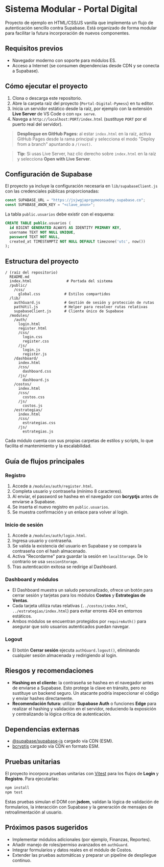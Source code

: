 # Sistema Modular - Portal Digital

Proyecto de ejemplo en HTML/CSS/JS vanilla que implementa un flujo de autenticación sencillo contra Supabase. Está organizado de forma modular para facilitar la futura incorporación de nuevos componentes.

## Requisitos previos

- Navegador moderno con soporte para módulos ES.
- Acceso a Internet (se consumen dependencias desde CDN y se conecta a Supabase).

## Cómo ejecutar el proyecto

1. Clona o descarga este repositorio.
2. Abre la carpeta raíz del proyecto (`Portal-Digital-Pymess`) en tu editor.
3. Inicia un servidor estático desde la raíz, por ejemplo con la extensión **Live Server** de VS Code o con `npx serve`.
4. Navega a `http://localhost:PORT/index.html` (sustituye `PORT` por el puerto real del servidor).

> **Despliegue en GitHub Pages:** al estar `index.html` en la raíz, activa GitHub Pages desde la rama principal y selecciona el modo "Deploy from a branch" apuntando a `/(root)`.

> **Tip:** Si usas Live Server, haz clic derecho sobre `index.html` en la raíz y selecciona **Open with Live Server**.

## Configuración de Supabase

El proyecto ya incluye la configuración necesaria en `lib/supabaseClient.js` con las credenciales públicas proporcionadas:

```js
const SUPABASE_URL = "https://jsjwgjaprgymeonsadny.supabase.co";
const SUPABASE_ANON_KEY = "<clave_anon>";
```

La tabla `public.usuarios` debe existir con el esquema:

```sql
CREATE TABLE public.usuarios (
  id BIGINT GENERATED ALWAYS AS IDENTITY PRIMARY KEY,
  username TEXT NOT NULL UNIQUE,
  password TEXT NOT NULL,
  created_at TIMESTAMPTZ NOT NULL DEFAULT timezone('utc', now())
);
```

## Estructura del proyecto

```
/ (raíz del repositorio)
  README.md
  index.html                # Portada del sistema
  /public/
    /css/
      global.css           # Estilos compartidos
  /lib/
    authGuard.js           # Gestión de sesión y protección de rutas
    pathUtil.js            # Helper para resolver rutas relativas
    supabaseClient.js      # Cliente único de Supabase
  /modules/
    /auth/
      login.html
      register.html
      /css/
        login.css
        register.css
      /js/
        login.js
        register.js
    /dashboard/
      index.html
      /css/
        dashboard.css
      /js/
        dashboard.js
    /costos/
      index.html
      /css/
        costos.css
      /js/
        costos.js
    /estrategias/
      index.html
      /css/
        estrategias.css
      /js/
        estrategias.js
```

Cada módulo cuenta con sus propias carpetas de estilos y scripts, lo que facilita el mantenimiento y la escalabilidad.

## Guía de flujos principales

### Registro

1. Accede a `/modules/auth/register.html`.
2. Completa usuario y contraseña (mínimo 8 caracteres).
3. Al enviar, el password se hashea en el navegador con **bcryptjs** antes de enviarse a Supabase.
4. Se inserta el nuevo registro en `public.usuarios`.
5. Se muestra confirmación y un enlace para volver al login.

### Inicio de sesión

1. Accede a `/modules/auth/login.html`.
2. Ingresa usuario y contraseña.
3. Se valida la existencia del usuario en Supabase y se compara la contraseña con el hash almacenado.
4. Activa "Recordarme" para guardar la sesión en `localStorage`. De lo contrario se usa `sessionStorage`.
5. Tras autenticación exitosa se redirige al Dashboard.

### Dashboard y módulos

- El Dashboard muestra un saludo personalizado, ofrece un botón para cerrar sesión y tarjetas para los módulos **Costos** y **Estrategias de Ventas**.
- Cada tarjeta utiliza rutas relativas (`../costos/index.html`, `../estrategias/index.html`) para evitar errores 404 en entornos estáticos.
- Ambos módulos se encuentran protegidos por `requireAuth()` para asegurar que solo usuarios autenticados puedan navegar.

### Logout

- El botón **Cerrar sesión** ejecuta `authGuard.logout()`, eliminando cualquier sesión almacenada y redirigiendo al login.

## Riesgos y recomendaciones

- **Hashing en el cliente:** la contraseña se hashea en el navegador antes de enviarse a Supabase. Esto protege la clave en tránsito, pero no sustituye un backend seguro. Un atacante podría inspeccionar el código y enviar hashes directamente.
- **Recomendación futura:** utilizar **Supabase Auth** o funciones **Edge** para realizar el hashing y validación en el servidor, reduciendo la exposición y centralizando la lógica crítica de autenticación.

## Dependencias externas

- [@supabase/supabase-js](https://supabase.com/docs/reference/javascript/installing) cargado vía CDN (ESM).
- [bcryptjs](https://www.npmjs.com/package/bcryptjs) cargado vía CDN en formato ESM.

## Pruebas unitarias

El proyecto incorpora pruebas unitarias con [Vitest](https://vitest.dev/) para los flujos de **Login** y **Registro**. Para
ejecutarlas:

```bash
npm install
npm test
```

Estas pruebas simulan el DOM con **jsdom**, validan la lógica de validación de formularios, la interacción con Supabase y la
generación de mensajes de retroalimentación al usuario.

## Próximos pasos sugeridos

- Implementar módulos adicionales (por ejemplo, Finanzas, Reportes).
- Añadir manejo de roles/permiso avanzados en `authGuard`.
- Integrar formularios y datos reales en el módulo de Costos.
- Extender las pruebas automáticas y preparar un pipeline de despliegue continuo.

